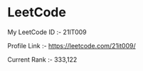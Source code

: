 # LeetCode

My LeetCode ID :- 21IT009

Profile Link :- https://leetcode.com/21it009/

Current Rank :- 333,122
